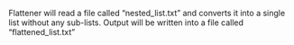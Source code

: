 Flattener will read a file called “nested_list.txt” and
converts it into a single list without any sub-lists. Output will be written into a file called
“flattened_list.txt” 
